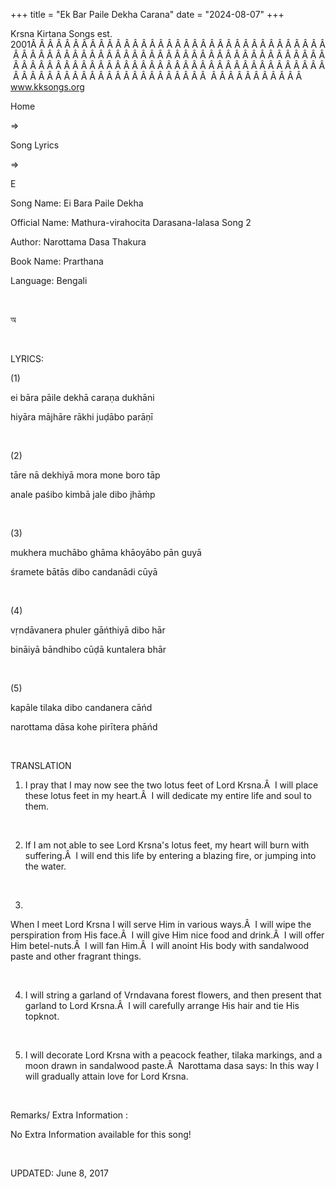 +++ 
title = "Ek Bar Paile Dekha Carana"
date = "2024-08-07"
+++

Krsna Kirtana Songs est. 2001Â Â Â Â Â Â Â Â Â Â Â Â Â Â Â Â Â Â Â Â Â Â Â Â Â Â Â Â Â Â Â Â Â Â Â Â Â Â Â Â Â Â Â Â Â Â Â Â Â Â Â Â Â Â Â Â Â Â Â Â Â Â Â Â Â Â Â Â Â Â Â Â Â Â Â Â Â Â Â Â Â Â Â Â Â Â Â Â Â Â Â Â Â Â Â Â Â Â Â Â Â Â Â Â Â Â Â Â Â Â Â Â Â Â Â Â Â Â Â Â Â Â Â Â Â Â Â Â Â Â Â Â  Â Â Â Â Â Â Â Â Â Â Â  
www.kksongs.org








Home
 
⇒
 
Song Lyrics
 
⇒
 
E


Song
Name: Ei Bara Paile Dekha


Official
Name: Mathura-virahocita Darasana-lalasa Song 2


Author: 
Narottama Dasa Thakura


Book
Name: 
Prarthana


Language: 
Bengali


 








অ








 


LYRICS:


(1)


ei
bāra pāile dekhā caraṇa dukhāni


hiyāra
mājhāre rākhi juḍābo parāṇī


 


(2)


tāre
nā dekhiyā mora mone boro tāp


anale
paśibo kimbā jale dibo jhāḿp


 


(3)


mukhera
muchābo ghāma khāoyābo pān guyā


śramete
bātās dibo candanādi cūyā


 


(4)


vṛndāvanera
phuler gāńthiyā dibo hār


bināiyā
bāndhibo cūḍā kuntalera bhār


 


(5)


kapāle
tilaka dibo candanera cāńd


narottama
dāsa kohe pirītera phāńd


 


TRANSLATION


1) I
pray that I may now see the two lotus feet of Lord Krsna.Â  I will place these
lotus feet in my heart.Â  I will dedicate my entire life and soul to them.


 


2) If
I am not able to see Lord Krsna's lotus feet, my heart will burn with
suffering.Â  I will end this life by entering a blazing fire, or jumping into
the water.


 


3)
When I meet Lord Krsna I will serve Him in various ways.Â  I will wipe the
perspiration from His face.Â  I will give Him nice food and drink.Â  I will offer
Him betel-nuts.Â  I will fan Him.Â  I will anoint His body with sandalwood paste
and other fragrant things.


 


4) I
will string a garland of Vrndavana forest flowers, and then present that
garland to Lord Krsna.Â  I will carefully arrange His hair and tie His topknot.


 


5) I
will decorate Lord Krsna with a peacock feather, tilaka markings, and a moon
drawn in sandalwood paste.Â  Narottama dasa says: In this way I will gradually
attain love for Lord Krsna.


 


Remarks/ Extra Information
: 


No
Extra Information available for this song!


 


UPDATED:
 June 8, 2017